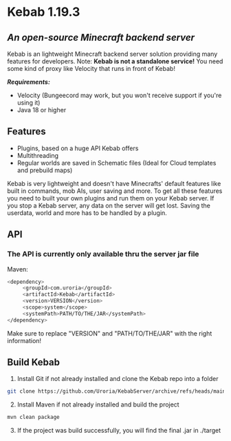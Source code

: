 # Kebab 1.19.3
## _An open-source Minecraft backend server_

Kebab is an lightweight Minecraft backend server solution providing many features for developers.
Note: **Kebab is not a standalone service!** You need some kind of proxy like Velocity that runs in front of Kebab!

_**Requirements:**_
- Velocity (Bungeecord may work, but you won't receive support if you're using it)
- Java 18 or higher
## Features

- Plugins, based on a huge API Kebab offers
- Multithreading
- Regular worlds are saved in Schematic files (Ideal for Cloud templates and prebuild maps)

Kebab is very lightweight and doesn't have Minecrafts' default features like built in commands, 
mob AIs, user saving and more. To get all these features you need to built your own plugins and
run them on your Kebab server. If you stop a Kebab server, any data on the server will get lost.
Saving the userdata, world and more has to be handled by a plugin.

## API

### The API is currently only available thru the server jar file

Maven:
```sh
<dependency>
     <groupId>com.uroria</groupId>
     <artifactId>Kebab</artifactId>
     <version>VERSION</version>
     <scope>system</scope>
     <systemPath>PATH/TO/THE/JAR</systemPath>
</dependency>
```
Make sure to replace "VERSION" and "PATH/TO/THE/JAR" with the right information!

## Build Kebab

1. Install Git if not already installed and clone the Kebab repo into a folder
```sh
git clone https://github.com/Uroria/KebabServer/archive/refs/heads/main.zip .
```
2. Install Maven if not already installed and build the project
```sh
mvn clean package
```
3. If the project was build successfully, you will find the final .jar in ./target
